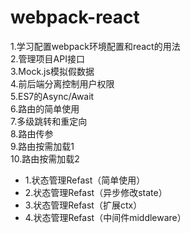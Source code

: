 # webpack-react
1.学习配置webpack环境配置和react的用法<br/>
2.管理项目API接口<br/> 
3.Mock.js模拟假数据<br/>
4.前后端分离控制用户权限<br>
5.ES7的Async/Await<br/>
6.路由的简单使用<br/>
7.多级跳转和重定向<br/>
8.路由传参<br/>
9.路由按需加载1<br/>
10.路由按需加载2<br/>
<ul>
  <li>1.状态管理Refast（简单使用）</li>
  <li>2.状态管理Refast（异步修改state）</li>
  <li>3.状态管理Refast（扩展ctx）</li>
  <li>4.状态管理Refast（中间件middleware）</li>
</ul>